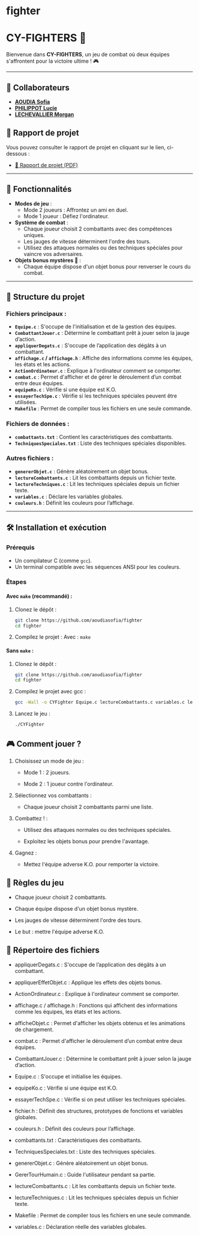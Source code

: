 # fighter
# CY-FIGHTERS 🥊

Bienvenue dans **CY-FIGHTERS**, un jeu de combat où deux équipes s'affrontent pour la victoire ultime ! 🎮

---
## 🤝 Collaborateurs
- [**AOUDIA Sofia**](https://github.com/aoudiasofia)
- [**PHILIPPOT Lucie**](https://github.com/luciephilippot)
- [**LECHEVALLIER Morgan**](https://github.com/morganlechevallier)


## 📄 Rapport de projet

  Vous pouvez consulter le rapport de projet en cliquant sur le lien, ci-dessous :

 - [📕 Rapport de projet (PDF)](rapport_projet.pdf)

---

## 🚀 Fonctionnalités

- **Modes de jeu** :
  - Mode 2 joueurs : Affrontez un ami en duel.
  - Mode 1 joueur : Défiez l'ordinateur.
- **Système de combat** :
  - Chaque joueur choisit 2 combattants avec des compétences uniques.
  - Les jauges de vitesse déterminent l'ordre des tours.
  - Utilisez des attaques normales ou des techniques spéciales pour vaincre vos adversaires.
- **Objets bonus mystères 🎁** :
  - Chaque équipe dispose d'un objet bonus pour renverser le cours du combat.

---

## 📂 Structure du projet

### Fichiers principaux :
- **`Equipe.c`** : S'occupe de l'initialisation et de la gestion des équipes.
- **`CombattantJouer.c`** : Détermine le combattant prêt à jouer selon la jauge d’action.
- **`appliquerDegats.c`** : S'occupe de l’application des dégâts à un combattant.
- **`affichage.c` / `affichage.h`** : Affiche des informations comme les équipes, les états et les actions.
- **`ActionOrdinateur.c`** : Explique à l'ordinateur comment se comporter.
- **`combat.c`** : Permet d'afficher et de gérer le déroulement d’un combat entre deux équipes.
- **`equipeKo.c`** : Vérifie si une équipe est K.O.
- **`essayerTechSpe.c`** : Vérifie si les techniques spéciales peuvent être utilisées.
- **`Makefile`** : Permet de compiler tous les fichiers en une seule commande.

### Fichiers de données :
- **`combattants.txt`** : Contient les caractéristiques des combattants.
- **`TechniquesSpeciales.txt`** : Liste des techniques spéciales disponibles.

### Autres fichiers :
- **`genererObjet.c`** : Génère aléatoirement un objet bonus.
- **`lectureCombattants.c`** : Lit les combattants depuis un fichier texte.
- **`lectureTechniques.c`** : Lit les techniques spéciales depuis un fichier texte.
- **`variables.c`** : Déclare les variables globales.
- **`couleurs.h`** : Définit les couleurs pour l’affichage.

---

## 🛠️ Installation et exécution

### Prérequis
- Un compilateur C (comme `gcc`).
- Un terminal compatible avec les séquences ANSI pour les couleurs.

### Étapes

#### Avec `make` (recommandé) :

1. Clonez le dépôt :
   ```bash
   git clone https://github.com/aoudiasofia/fighter
   cd fighter

2. Compilez le projet :
   Avec : `make`
    

#### Sans `make` :
1. Clonez le dépôt :
   ```bash
   git clone https://github.com/aoudiasofia/fighter
   cd fighter

2. Compilez le projet avec gcc :
    ```bash
   gcc -Wall -o CYFighter Equipe.c lectureCombattants.c variables.c lectureTechniques.c genererObjet.c afficheObjet.c ActionOrdinateur.c combat.c appliquerDegats.c appliquerEffetObjet.c CombattantJouer.c GererTourHumain.c essayerTechSpe.c equipeKo.c affichage.c 

3. Lancez le jeu :
    ```bash
    ./CYFighter

## 🎮 Comment jouer ?

1. Choisissez un mode de jeu :

    - Mode 1 : 2 joueurs.

    - Mode 2 : 1 joueur contre l'ordinateur.

2. Sélectionnez vos combattants :

    - Chaque joueur choisit 2 combattants parmi une liste.

3. Combattez ! :

    - Utilisez des attaques normales ou des techniques spéciales.

    - Exploitez les objets bonus pour prendre l'avantage.

3. Gagnez :
   -  Mettez l'équipe adverse K.O. pour remporter la victoire.


## 📜 Règles du jeu

-  Chaque joueur choisit 2 combattants.

- Chaque équipe dispose d'un objet bonus mystère.

- Les jauges de vitesse déterminent l'ordre des tours.

- Le but : mettre l'équipe adverse K.O.



## 📂 Répertoire des fichiers



  - appliquerDegats.c : S'occupe de l’application des dégâts à un combattant.

  - appliquerEffetObjet.c : Applique les effets des objets bonus.

  - ActionOrdinateur.c : Explique à l'ordinateur comment se comporter.

  - affichage.c / affichage.h : Fonctions qui affichent des informations comme les équipes, les états et les actions.

  - afficheObjet.c : Permet d'afficher les objets obtenus et les animations de chargement.

  - combat.c : Permet d'afficher le déroulement d’un combat entre deux équipes.

  - CombattantJouer.c : Détermine le combattant prêt à jouer selon la jauge d’action.

  - Equipe.c : S'occupe et initialise les équipes.

  - equipeKo.c : Vérifie si une équipe est K.O.

  - essayerTechSpe.c : Vérifie si on peut utiliser les techniques spéciales.

  - fichier.h : Définit des structures, prototypes de fonctions et variables globales.

  - couleurs.h : Définit des couleurs pour l’affichage.

  - combattants.txt : Caractéristiques des combattants.

  - TechniquesSpeciales.txt : Liste des techniques spéciales.

  - genererObjet.c : Génère aléatoirement un objet bonus.

  - GererTourHumain.c : Guide l'utilisateur pendant sa partie.

  - lectureCombattants.c : Lit les combattants depuis un fichier texte.

  - lectureTechniques.c : Lit les techniques spéciales depuis un fichier texte.

  - Makefile : Permet de compiler tous les fichiers en une seule commande.

  - variables.c : Déclaration réelle des variables globales.
